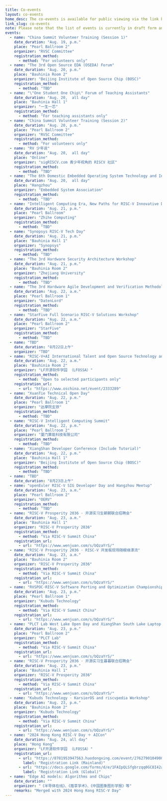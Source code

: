 ```yaml
---
title: Co-events
layout: co-events
home_desc: The co-events is available for public viewing via the link below.
link_slug: co-events
note: Please note that the list of events is currently in draft form and will be finalized based on feedback.
events:
  - name: "China Summit Volunteer Training (Session 1)"
    date_duration: "Aug. 19, p.m."
    place: "Pearl Ballroom 2"
    organizer: "RVSC Committee"
    registration_method:
      - method: "For volunteers only"
  - name: "The 3rd Open Source EDA (OSEDA) Forum"
    date_duration: "Aug. 20, p.m."
    place: "Bauhinia Room 2"
    organizer: "Beijing Institute of Open Source Chip (BOSC)"
    registration_method:
      - method: "TBD"
  - name: "\"One Student One Chip\" Forum of Teaching Assistants"
    date_duration: "Aug. 20,  all day"
    place: "Bauhinia Hall 1"
    organizer: "一生一芯"
    registration_method:
      - method: "For teaching assistants only"
  - name: "China Summit Volunteer Training (Session 2)"
    date_duration: "Aug. 20, p.m."
    place: "Pearl Ballroom 2"
    organizer: "RVSC Committee"
    registration_method:
      - method: "For volunteers only"
  - name: "RV 少年说"
    date_duration: "Aug. 20,  all day"
    place: "Online"
    organizer: "sigRISCV.com 青少年视角的 RISCV 社区"
    registration_method:
      - method: "TBD"
  - name: "The 6th Domestic Embedded Operating System Technology and Industry Forum"
    date_duration: "Aug. 20,  all day"
    place: "Hangzhou"
    organizer: "Embedded System Association"
    registration_method:
      - method: "TBD"
  - name: "Intelligent Computing Era, New Paths for RISC-V Innovative Development"
    date_duration: "Aug. 21, p.m."
    place: "Pearl Ballroom"
    organizer: "Zhihe Computing"
    registration_method:
      - method: "TBD"
  - name: "Synopsys RISC-V Tech Day"
    date_duration: "Aug. 21, p.m."
    place: "Bauhinia Hall 1"
    organizer: "Synopsys"
    registration_method:
      - method: "TBD"
  - name: "The 3rd Hardware Security Architecture Workshop"
    date_duration: "Aug. 21, p.m."
    place: "Bauhinia Room 2"
    organizer: "Zhejiang University"
    registration_method:
      - method: "TBD"
  - name: "The 3rd Hardware Agile Development and Verification Methodology Workshop"
    date_duration: "Aug. 22, a.m."
    place: "Pearl Ballroom 1"
    organizer: "DatenLord"
    registration_method:
      - method: "TBD"
  - name: "StarFive Full Scenario RISC-V Solutions Workshop"
    date_duration: "Aug. 22, a.m."
    place: "Pearl Ballroom 2"
    organizer: "StarFive"
    registration_method:
      - method: "TBD"
  - name: "TBD"
    date_duration: "8月22日上午"
    organizer: "TBD"
  - name: "RISC-V+AI International Talent and Open Source Technology and Ecology Forum"
    date_duration: "Aug. 22, a.m."
    place: "Bauhinia Room 2"
    organizer: "LF开源软件学园 （LFOSSA）"
    registration_method:
      - method: "Open to selected participants only"
    registration_url:
      - url: "https://www.oschina.net/event/2333289"
  - name: "XuanTie Technical Open Day"
    date_duration: "Aug. 22, p.m."
    place: "Pearl Ballroom 1"
    organizer: "达摩院玄铁"
    registration_method:
      - method: "TBD"
  - name: "RISC-V Intelligent Computing Summit"
    date_duration: "Aug. 22, p.m."
    place: "Pearl Ballroom 2"
    organizer: "厦门算能科技有限公司"
    registration_method:
      - method: "TBD"
  - name: "XiangShan Developer Conference (Include Tutorial)"
    date_duration: "Aug. 22, p.m."
    place: "Bauhinia Hall 1"
    organizer: "Beijing Institute of Open Source Chip (BOSC)"
    registration_method:
      - method: "TBD"
  - name: "TBD"
    date_duration: "8月23日上午"
  - name: "openEuler RISC-V SIG Developer Day and Hangzhou Meetup"
    date_duration: "Aug. 23, a.m."
    place: "Pearl Ballroom 2"
    organizer: "OERV"
    registration_method:
      - method: "TBD"
  - name: "RISC-V Prosperity 2036 · 开源实习生朝朝联合招聘会"
    date_duration: "Aug. 23, a.m."
    place: "Bauhinia Hall 1"
    organizer: "RISC-V Prosperity 2036"
    registration_method:
      - method: "Via RISC-V Summit China"
    registration_url:
      - url: "https://www.wenjuan.com/s/bQzaYrS/"
  - name: "RISC-V Prosperity 2036 · RISC-V 开发板现场随眼缘漂流"
    date_duration: "Aug. 23, a.m."
    place: "Bauhinia Room 2"
    organizer: "RISC-V Prosperity 2036"
    registration_method:
      - method: "Via RISC-V Summit China"
    registration_url:
      - url: "https://www.wenjuan.com/s/bQzaYrS/"
  - name: "RVSPOC·RISC-V Software Porting and Optimization Championship Competitor Workshop"
    date_duration: "Aug. 23, p.m."
    place: "Pearl Ballroom 1"
    organizer: "Kubuds Technology"
    registration_method:
      - method: "Via RISC-V Summit China"
    registration_url:
      - url: "https://www.wenjuan.com/s/bQzaYrS/"
  - name: "PLCT Lab West Lake Open Day and XiangShan South Lake Laptop Workshop"
    date_duration: "Aug. 23, p.m."
    place: "Pearl Ballroom 2"
    organizer: "PLCT Lab"
    registration_method:
      - method: "Via RISC-V Summit China"
    registration_url:
      - url: "https://www.wenjuan.com/s/bQzaYrS/"
  - name: "RISC-V Prosperity 2036 · 开源实习生暮暮联合招聘会"
    date_duration: "Aug. 23, p.m."
    place: "Bauhinia Hall 1"
    organizer: "RISC-V Prosperity 2036"
    registration_method:
      - method: "Via RISC-V Summit China"
    registration_url:
      - url: "https://www.wenjuan.com/s/bQzaYrS/"
  - name: "Kubuds Technology · KarsierOS and riscvpedia Workshop"
    date_duration: "Aug. 23, p.m."
    place: "Bauhinia Room 2"
    organizer: "Kubuds Technology"
    registration_method:
      - method: "Via RISC-V Summit China"
    registration_url:
      - url: "https://www.wenjuan.com/s/bQzaYrS/"
  - name: "2024 Hong Kong RISC-V Day ＋ AICon"
    date_duration: "Aug. 24, all day"
    place: "Hong Kong"
    organizer: "LF开源软件学园 （LFOSSA）"
    registration_url:
      - url: "https://8781953947563.huodongxing.com/event/2762790104900"
        label: "Registration Link (Mainland)"
      - url: "https://docs.google.com/forms/d/e/1FAIpQLSfgbrzqq0GC8I42aW1igLKGoKkewL8r1S54WBhodIOoJTETvQ/viewform"
        label: "Registration Link (Global)"
  - name: "Edge AI models: Algorithms and Chips"
    date_duration: ""
    organizer: "《半导体在线》、《蔻享学术》、《中国图象图形学报》等"
    remarks: "Merged with 2024 Hong Kong RISC-V Day"
---
```

